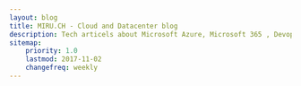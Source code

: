 ```yaml
---
layout: blog
title: MIRU.CH - Cloud and Datacenter blog
description: Tech articels about Microsoft Azure, Microsoft 365 , Devops and more
sitemap:
    priority: 1.0
    lastmod: 2017-11-02
    changefreq: weekly
---
```

